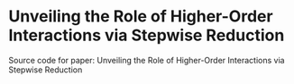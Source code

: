 # Unveiling the Role of Higher-Order Interactions via Stepwise Reduction
Source code for paper: Unveiling the Role of Higher-Order Interactions via Stepwise Reduction

